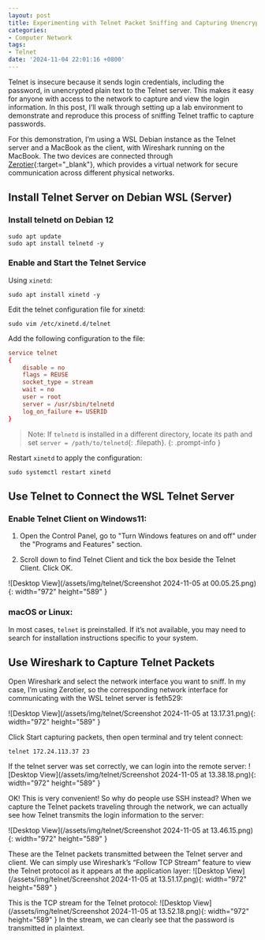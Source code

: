 ```yaml
---
layout: post
title: Experimenting with Telnet Packet Sniffing and Capturing Unencrypted Passwords
categories:
- Computer Network
tags:
- Telnet
date: '2024-11-04 22:01:16 +0800'
---
```


Telnet is insecure because it sends login credentials, including the password, in unencrypted plain text to the Telnet server. This makes it easy for anyone with access to the network to capture and view the login information. In this post, I’ll walk through setting up a lab environment to demonstrate and reproduce this process of sniffing Telnet traffic to capture passwords.

For this demonstration, I’m using a WSL Debian instance as the Telnet server and a MacBook as the client, with Wireshark running on the MacBook. The two devices are connected through [Zerotier](https://docs.zerotier.com/wat){:target="_blank"}, which provides a virtual network for secure communication across different physical networks.

## Install Telnet Server on Debian WSL (Server)

### Install telnetd on Debian 12
```shell
sudo apt update
sudo apt install telnetd -y
```
### Enable and Start the Telnet Service 
Using `xinetd`:
```shell
sudo apt install xinetd -y
```
Edit the telnet configuration file for xinetd:
```shell
sudo vim /etc/xinetd.d/telnet
```
Add the following configuration to the file:
```conf
service telnet
{
    disable = no
    flags = REUSE
    socket_type = stream
    wait = no
    user = root
    server = /usr/sbin/telnetd
    log_on_failure += USERID
}
```



> Note: If `telnetd` is installed in a different directory, locate its path and set `server = /path/to/telnetd`{: .filepath}.
{: .prompt-info }

Restart `xinetd` to apply the configuration:
```shell
sudo systemctl restart xinetd
```
## Use Telnet to Connect the WSL Telnet Server
### Enable Telnet Client on Windows11:
1. Open the Control Panel, go to "Turn Windows features on and off" under the "Programs and Features" section.

2. Scroll down to find Telnet Client and tick the box beside the Telnet Client. Click OK.

![Desktop View](/assets/img/telnet/Screenshot 2024-11-05 at 00.05.25.png){: width="972" height="589" }

### macOS or Linux:
In most cases, `telnet` is preinstalled. If it’s not available, you may need to search for installation instructions specific to your system.

## Use Wireshark to Capture Telnet Packets

Open Wireshark and select the network interface you want to sniff. In my case, I’m using Zerotier, so the corresponding network interface for communicating with the WSL telnet server is feth529:

![Desktop View](/assets/img/telnet/Screenshot 2024-11-05 at 13.17.31.png){: width="972" height="589" }

Click Start capturing packets, then open terminal and try telent connect:
```shell
telnet 172.24.113.37 23
```
If the telnet server was set correctly, we can login into the remote server:
![Desktop View](/assets/img/telnet/Screenshot 2024-11-05 at 13.38.18.png){: width="972" height="589" }

OK! This is very convenient! So why do people use SSH instead? When we capture the Telnet packets traveling through the network, we can actually see how Telnet transmits the login information to the server:

![Desktop View](/assets/img/telnet/Screenshot 2024-11-05 at 13.46.15.png){: width="972" height="589" }

These are the Telnet packets transmitted between the Telnet server and client. We can simply use Wireshark’s “Follow TCP Stream” feature to view the Telnet protocol as it appears at the application layer:
![Desktop View](/assets/img/telnet/Screenshot 2024-11-05 at 13.51.17.png){: width="972" height="589" }

This is the TCP stream for the Telnet protocol:
![Desktop View](/assets/img/telnet/Screenshot 2024-11-05 at 13.52.18.png){: width="972" height="589" }
In the stream, we can clearly see that the password is transmitted in plaintext.

<!-- <script src="https://utteranc.es/client.js"
        repo="Nov4ou/Nov4ou.github.io"
        issue-term="pathname"
        theme="github-dark"
        crossorigin="anonymous"
        async>
</script> -->